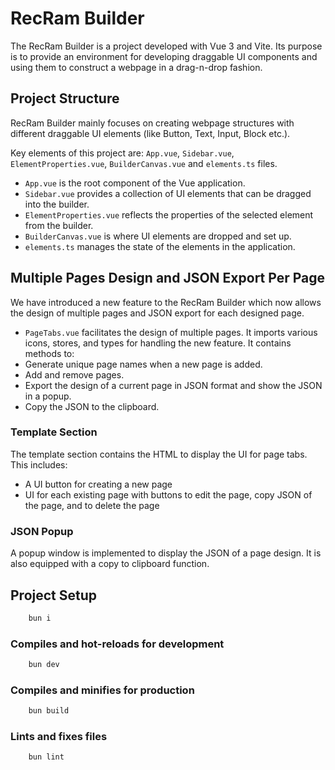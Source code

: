 # RecRam Builder

The RecRam Builder is a project developed with Vue 3 and Vite. Its purpose is to provide an environment for developing draggable UI components and using them to construct a webpage in a drag-n-drop fashion.

## Project Structure

RecRam Builder mainly focuses on creating webpage structures with different draggable UI elements (like Button, Text, Input, Block etc.).

Key elements of this project are: `App.vue`, `Sidebar.vue`, `ElementProperties.vue`, `BuilderCanvas.vue` and `elements.ts` files.

- `App.vue` is the root component of the Vue application.
- `Sidebar.vue` provides a collection of UI elements that can be dragged into the builder.
- `ElementProperties.vue` reflects the properties of the selected element from the builder.
- `BuilderCanvas.vue` is where UI elements are dropped and set up.
- `elements.ts` manages the state of the elements in the application.

## Multiple Pages Design and JSON Export Per Page

We have introduced a new feature to the RecRam Builder which now allows the design of multiple pages and JSON export for each designed page.

- `PageTabs.vue`  facilitates the design of multiple pages. It imports various icons, stores, and types for handling the new feature. It contains methods to:
- Generate unique page names when a new page is added.
- Add and remove pages.
- Export the design of a current page in JSON format and show the JSON in a popup.
- Copy the JSON to the clipboard.

### Template Section

The template section contains the HTML to display the UI for page tabs. This includes:

- A UI button for creating a new page
- UI for each existing page with buttons to edit the page, copy JSON of the page, and to delete the page

### JSON Popup

A popup window is implemented to display the JSON of a page design. It is also equipped with a copy to clipboard function.

 
## Project Setup

```bash
    bun i
```

### Compiles and hot-reloads for development

```bash
    bun dev
```

### Compiles and minifies for production

```bash
    bun build
```

### Lints and fixes files

```bash
    bun lint
```
